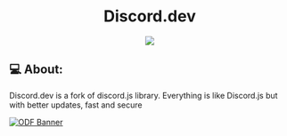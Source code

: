<h1 align = "center">
Discord.dev
</h1>

<p align="center">
  <a href="https://www.npmjs.com/package/enplex.js">
    <img src="https://img.shields.io/badge/npm-package-red.svg">
  </a>
</p>

## 💻 About:

Discord.dev is a fork of discord.js library. Everything is like Discord.js but with better updates, fast and secure

[![ODF Banner](https://api.weblutions.com/discord/invite/a2c3QTWkuk)](https://discord.gg/a2c3QTWkuk)
